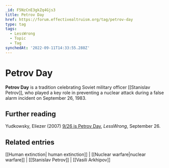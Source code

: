```yaml
---
_id: F5NzCnE3gkZq4Gjs3
title: Petrov Day
href: https://forum.effectivealtruism.org/tag/petrov-day
type: tag
tags:
  - LessWrong
  - Topic
  - Tag
synchedAt: '2022-09-11T14:33:55.288Z'
---
```

# Petrov Day

**Petrov Day** is a tradition celebrating Soviet military officer [[Stanislav Petrov]], who played a key role in preventing a nuclear attack during a false alarm incident on September 26, 1983.

Further reading
---------------

Yudkowsky, Eliezer (2007) [9/26 is Petrov Day](https://www.lesswrong.com/posts/QtyKq4BDyuJ3tysoK/9-26-is-petrov-day), *LessWrong*, September 26.

Related entries
---------------

[[Human extinction| human extinction]] | [[Nuclear warfare|nuclear warfare]] | [[Stanislav Petrov]] | [[Vasili Arkhipov]]